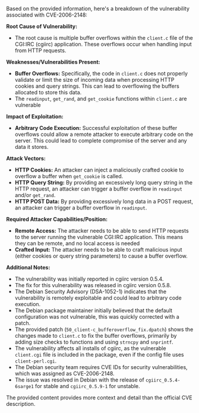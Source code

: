 Based on the provided information, here's a breakdown of the vulnerability associated with CVE-2006-2148:

**Root Cause of Vulnerability:**

*   The root cause is multiple buffer overflows within the `client.c` file of the CGI:IRC (cgiirc) application. These overflows occur when handling input from HTTP requests.

**Weaknesses/Vulnerabilities Present:**

*   **Buffer Overflows:** Specifically, the code in `client.c` does not properly validate or limit the size of incoming data when processing HTTP cookies and query strings. This can lead to overflowing the buffers allocated to store this data.
*   The `readinput`, `get_rand`, and `get_cookie` functions within `client.c` are vulnerable

**Impact of Exploitation:**

*   **Arbitrary Code Execution:** Successful exploitation of these buffer overflows could allow a remote attacker to execute arbitrary code on the server. This could lead to complete compromise of the server and any data it stores.

**Attack Vectors:**

*   **HTTP Cookies:** An attacker can inject a maliciously crafted cookie to overflow a buffer when `get_cookie` is called.
*   **HTTP Query String:** By providing an excessively long query string in the HTTP request, an attacker can trigger a buffer overflow in `readinput` and/or `get_rand`.
*   **HTTP POST Data:** By providing excessively long data in a POST request, an attacker can trigger a buffer overflow in `readinput`.

**Required Attacker Capabilities/Position:**

*   **Remote Access:** The attacker needs to be able to send HTTP requests to the server running the vulnerable CGI:IRC application. This means they can be remote, and no local access is needed
*   **Crafted Input:** The attacker needs to be able to craft malicious input (either cookies or query string parameters) to cause a buffer overflow.

**Additional Notes:**

*   The vulnerability was initially reported in cgiirc version 0.5.4.
*   The fix for this vulnerability was released in cgiirc version 0.5.8.
*   The Debian Security Advisory (DSA-1052-1) indicates that the vulnerability is remotely exploitable and could lead to arbitrary code execution.
*   The Debian package maintainer initially believed that the default configuration was not vulnerable, this was quickly corrected with a patch.
*   The provided patch (`50_client-c_bufferoverflow_fix.dpatch`) shows the changes made to `client.c` to fix the buffer overflows, primarily by adding size checks to functions and using `strncpy` and `snprintf`.
*   The vulnerability affects all installs of cgiirc, as the vulnerable `client.cgi` file is included in the package, even if the config file uses `client-perl.cgi`.
*   The Debian security team requires CVE IDs for security vulnerabilities, which was assigned as CVE-2006-2148.
*   The issue was resolved in Debian with the release of `cgiirc_0.5.4-6sarge1` for stable and `cgiirc_0.5.9-1` for unstable.

The provided content provides more context and detail than the official CVE description.